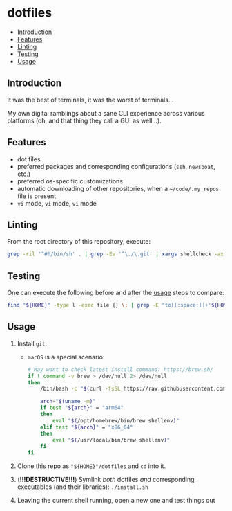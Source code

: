 # dotfiles

* [Introduction](#introduction)
* [Features](#features)
* [Linting](#linting)
* [Testing](#testing)
* [Usage](#usage)

## Introduction

It was the best of terminals, it was the worst of terminals...

My own digital ramblings about a sane CLI experience across various platforms (oh, and that thing they call a GUI as well...).

## Features

* dot files
* preferred packages and corresponding configurations (`ssh`, `newsboat`, etc.)
* preferred os-specific customizations
* automatic downloading of other repositories, when a `~/code/.my_repos` file is present
* `vi` mode, `vi` mode, `vi` mode

## Linting

From the root directory of this repository, execute:

```sh
grep -ril '^#!/bin/sh' . | grep -Ev '^\./\.git' | xargs shellcheck -ax
```

## Testing

One can execute the following before and after the [usage](#usage) steps to compare:

```sh
find "${HOME}" -type l -exec file {} \; | grep -E "to[[:space:]]+'${HOME}/dotfiles/" | sort | column -t
```

## Usage

1. Install `git`.
     * `macOS` is a special scenario:

       ```sh
       # May want to check latest install command: https://brew.sh/
       if ! command -v brew > /dev/null 2> /dev/null
       then
           /bin/bash -c "$(curl -fsSL https://raw.githubusercontent.com/Homebrew/install/HEAD/install.sh)"

           arch="$(uname -m)"
           if test "${arch}" = "arm64"
           then
               eval "$(/opt/homebrew/bin/brew shellenv)"
           elif test "${arch}" = "x86_64"
           then
               eval "$(/usr/local/bin/brew shellenv)"
           fi
       fi
       ```

1. Clone this repo as `"${HOME}"/dotfiles` and `cd` into it.
1. (__!!!DESTRUCTIVE!!!__) Symlink _both_ dotfiles _and_ corresponding executables (and their libraries): `./install.sh`
1. Leaving the current shell running, open a new one and test things out

